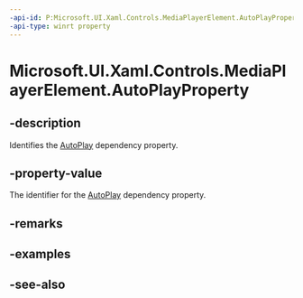 ```yaml
---
-api-id: P:Microsoft.UI.Xaml.Controls.MediaPlayerElement.AutoPlayProperty
-api-type: winrt property
---
```


<!-- Property syntax
public Windows.UI.Xaml.DependencyProperty AutoPlayProperty { get; }
-->

# Microsoft.UI.Xaml.Controls.MediaPlayerElement.AutoPlayProperty

## -description
Identifies the [AutoPlay](mediaplayerelement_autoplay.md) dependency property.

## -property-value
The identifier for the [AutoPlay](mediaplayerelement_autoplay.md) dependency property.

## -remarks

## -examples

## -see-also
